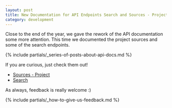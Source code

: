 ```yaml
---
layout: post
title: New Documentation for API Endpoints Search and Sources - Projects
category: development
---
```


Close to the end of the year, we gave the rework of the API documentation some more attention.
This time we documented the project sources and some of the search endpoints.

{% include partials/_series-of-posts-about-api-docs.md %}

If you are curious, just check them out!

* [Sources - Project](https://build.opensuse.org/apidocs-new/#/Sources%20-%20Projects)
* [Search](https://build.opensuse.org/apidocs-new/#/Search)

As always, feedback is really welcome :)

{% include partials/_how-to-give-us-feedback.md %}
